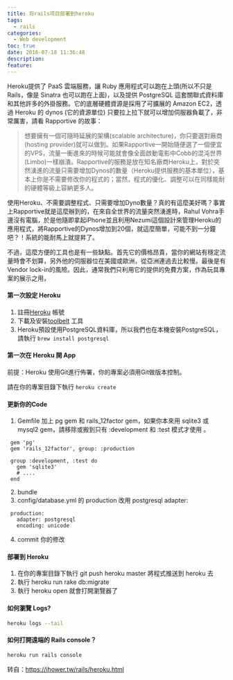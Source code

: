 ```yaml
---
title: 将rails项目部署到heroku
tags:
  - rails
categories:
  - Web development
toc: true
date: 2016-07-18 11:36:48
description: 
feature:
---
```


Heroku提供了 PaaS 雲端服務，讓 Ruby 應用程式可以跑在上頭(所以不只是 Rails，像是 Sinatra 也可以跑在上面)，以及提供 PostgreSQL 這套關聯式資料庫和其他許多的外掛服務。它的底層硬體資源是採用了可擴展的 Amazon EC2，透過 Heroku 的 dynos (它的資源單位) 只要拉上拉下就可以增加伺服器負載了，非常厲害，請看 Rapportive 的故事：

>想要擁有一個可隨時延展的架構(scalable architecture)，你只要選對廠商(hosting provider)就可以做到。如果Rapportive一開始隨便選了一個便宜的VPS，流量一衝進來的時候可能就會像全面啟動電影中Cobb的混沌世界(Limbo)一樣崩潰。Rapportive的服務是放在知名廠商Heroku上，對於突然湧進的流量只需要增加Dynos的數量（Heroku提供服務的基本單位），基本上你是不需要修改你的程式的；當然，程式的優化、調整可以在同樣能耐的硬體等級上容納更多人。
<!-- more -->

使用Heroku、不需要調整程式、只需要增加Dyno數量？真的有這麼美好嗎？事實上Rapportive就是這麼辦到的，在來自全世界的流量突然湧進時，Rahul Vohra手邊沒有電腦，於是他隨即拿起iPhone並且利用Nezumi這個設計來管理Heroku的應用程式，將Rapportive的Dynos增加到20個，就這麼簡單，可能不到一分鐘吧？！系統的能耐馬上就提昇了。

不過，這麼方便的工具也是有一些缺點。首先它的價格昂貴，當你的網站有穩定流量時會不划算，另外他的伺服器位在美國或歐洲，從亞洲連過去比較慢。最後是有Vendor lock-in的風險。因此，通常我們只利用它的提供的免費方案，作為玩具專案的展示之用，

#### 第一次設定 Heroku
1. 註冊[Heroku](https://heroku.com/) 帳號
2. 下載及安裝[toolbelt](https://toolbelt.heroku.com/) 工具
3. Heroku預設使用PostgreSQL資料庫，所以我們也在本機安裝PostgreSQL，請執行 `brew install postgresql`

####  第一次在 Heroku 開 App
前提：Heroku 使用Git進行佈署，你的專案必須用Git做版本控制。

請在你的專案目錄下執行 `heroku create`

#### 更新你的Code
1. Gemfile 加上 pg gem 和 rails_12factor gem，如果你本來用 sqlite3 或 mysql2 gem，請移除或搬到只有 :development 和 :test 模式才使用 。
```
 gem 'pg'
 gem 'rails_12factor', group: :production

 group :development, :test do
   gem 'sqlite3'
   # ....
 end
```
2. bundle
3. config/database.yml 的 production 改用 postgresql adapter:
```
 production:
   adapter: postgresql
   encoding: unicode
```
4. commit 你的修改

#### 部署到 Heroku
1. 在你的專案目錄下執行 git push heroku master 將程式推送到 heroku 去
2. 執行 heroku run rake db:migrate
3. 執行 heroku open 就會打開瀏覽器了

#### 如何瀏覽 Logs?
``` bash
heroku logs --tail
```
#### 如何打開遠端的 Rails console？
``` bash
heroku run rails console
```

转自：https://ihower.tw/rails/heroku.html